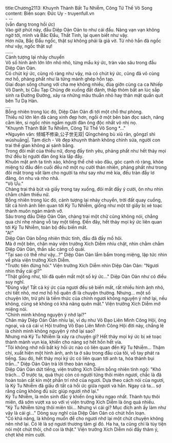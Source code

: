 title:Chương2113: Khuynh Thành Bất Tu Nhiễm, Công Tử Thế Vô Song
content:
Biên soạn: Đức Uy - truyenfull.vn<br>- --<br>(vẫn đang trong hồi ức)<br>Vào giờ phút này, đầu Diệp Oản Oản to như cái đấu. Nàng vạn vạn không ngờ tới, mình và Bắc Đẩu, Thất Tinh, lại quen biết như vậy.<br>Hơn nữa, Bắc Đẩu ngốc, thật sự không phải là giả vờ. Từ nhỏ hắn đã ngốc như vậy, ngốc thật sự!<br>......<br>Cảnh tượng lại nhảy chuyển<br>Vô số hình ảnh lớn lớn nhỏ nhỏ, từng mẩu ký ức, tràn vào sâu trong đầu Diệp Oản Oản.<br>Có chút ký ức, cũng rõ ràng như vậy, mà có chút ký ức, cũng đã vô cùng mơ hồ, phảng phất như là từng mảnh ghép hỗn tạp.<br>Giai đoạn sống chung với cha mẹ không nhiều, đùa giỡn cùng ca ca Nhiếp Vô Danh, bị Cẩu Tạp Chủng đè xuống đất đánh, thấp thỏm bất an lúc sắp sinh ra Đường Đường, xảy ra những mâu thuẫn nhỏ hay thân mật quấn quít bên Tư Dạ Hàn.<br>....<br>Bỗng nhiên trong lúc đó, Diệp Oản Oản đi tới một chỗ thư phòng.<br>Thiếu nữ lớn lên đã càng xinh đẹp hơn, ngồi ở một bên bàn đọc sách, nâng cằm lên, si ngốc nhìn ngắm người đàn ông độc nhất vô nhị nọ.<br>"Khuynh Thành Bất Tu Nhiễm, Công Tử Thế Vô Song *..."<br>*Nguyên văn: 倾城不修染,公子世无双| Qīngchéng bù xiū rǎn, gōngzǐ shì wúshuāng|. Tạm dịch - Vẻ đẹp khuynh thành không chỉnh sửa, người con trai thế gian không ai sánh bằng.<br>Trong đôi mắt của thiếu nữ, đong đầy tình yêu, phảng phất như hết thảy mọi thứ đều bị người đàn ông kia lấp đầy.<br>Khuôn mặt anh ta tinh xảo, không thể chê vào đâu, góc cạnh rõ ràng, khóe miệng từ đầu đến cuối đều nở một nụ cười thản nhiên, phảng phất như trong đôi mắt trong vắt làm cho người ta như say như mê kia, đều tràn đầy lơ đãng, ôn nhu và nho nhã.<br>"Vô Ưu."<br>Chàng trai thả bút và giấy trong tay xuống, đôi mắt đầy ý cười, ôn nhu nhìn chằm chằm thiếu nữ.<br>Bỗng nhiên trong lúc đó, cảnh tượng lại nhảy chuyển, trời đất quay cuồng, tất cả hình ảnh liên quan tới Kỷ Tu Nhiễm, giống như một tờ giấy bị xé toạc thành muôn ngàn mảnh vỡ.<br>Sâu trong đầu Diệp Oản Oản, chàng trai một chữ cũng không nói, chẳng qua chỉ nhẹ nhàng vỗ tay một tiếng. Đến đây, hết thảy mọi ký ức liên quan tới Kỷ Tu Nhiễm, toàn bộ đều biến mất.<br>"A!"<br>Diệp Oản Oản bỗng nhiên thức tỉnh, đầu đã đầy mồ hôi.<br>Mà ở một bên, chân mày viện trưởng Xích Diễm nhíu chặt, nhìn chằm chằm Diệp Oản Oản, thần sắc càng cổ quái.<br>"Tại sao có thể như vậy...?" Diệp Oản Oản lẩm bẩm trong miệng, lập tức nhìn về phía viện trưởng Xích Diễm.<br>"Trước tiên đừng hỏi." Viện trưởng Xích Diễm nhìn Diệp Oản Oản: "Ngươi nhìn thấy cái gì?"<br>"Thật giống như, tôi đã quên mất một số ký ức..." Diệp Oản Oản như có điều suy nghĩ.<br>"Đúng vậy! Tất cả ký ức của ngươi đều sẽ biến mất, rất nhiều hình ảnh nhỏ, chi tiết nhỏ, mơ mơ hồ hồ quên đi là chuyện thường. Nhưng... một số chuyện lớn, trừ phi là tiềm thức của chính ngươi không nguyện ý nhớ lại, nếu không, cũng sẽ không có khả năng quên mất." Viện trưởng Xích Diễm mở miệng nói.<br>"Chính mình không nguyện ý nhớ lại?"<br>Chân mày Diệp Oản Oản nhíu lại, ví dụ như Võ Đạo Liên Minh Công Hội, ông ngoại, và cả cái vị Hội trưởng Võ Đạo Liên Minh Công Hội đời này, chẳng lẽ là chính mình không nguyện ý nhớ lại sao?<br>Nhưng mà Kỷ Tu Nhiễm là xảy ra chuyện gì? Hết thảy mọi ký ức bị xé toạc thành mảnh vụn kia, khiến cho nàng sợ hết hồn hết vía.<br>"Tôi không nhớ nổi bất kỳ hồi ức nào có liên quan đến Kỷ Tu Nhiễm... Thậm chí, xuất hiện một hình ảnh, anh ta ở sâu trong đầu của tôi, vỗ tay phát ra tiếng. Sau đó, hết thảy mọi ký ức có liên quan tới anh ta, hóa thành bụi trần..." Diệp Oản Oản trả lời theo bản năng.<br>Diệp Oản Oản dứt tiếng, viện trưởng Xích Diễm bỗng nhiên tỉnh ngộ: "Khó trách... Ở trước ta, quả thực còn có người từng thôi miên ngươi, chắc là đã hoàn toàn cất kín một phần trí nhớ của ngươi. Dựa theo cách nói của ngươi, là Kỷ Tu Nhiễm đã giấu đi tất cả hồi ức giữa ngươi và hắn. Ngay cả ta... sợ rằng cũng không đủ sức giúp ngươi nhớ lại."<br>Kỷ Tu Nhiễm, là môn sinh đắc ý khiến ông kiêu ngạo nhất. Thành tựu thôi miên, đã sớm vượt xa so với vị viện trưởng Xích Diễm là ông quá nhiều.<br>"Kỷ Tu Nhiễm từng thôi miên tôi... Nhưng vì cái gì? Mục đích anh ấy làm như vậy là cái gì..." Dòng suy nghĩ của Diệp Oản Oản có chút hỗn loạn.<br>"Có khả năng, là không muốn để cho ngươi nhớ lại một chút chuyện không nên nhớ lại. Có lẽ là sợ ngươi thương tâm gì đó. Ha ha, ta cũng chỉ là tùy tiện nói một chút thôi, chớ coi là thật." Viện trưởng Xích Diễm nói đầy thâm ý, chợt khẽ mỉm cười.